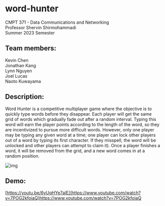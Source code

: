 # word-hunter
CMPT 371 - Data Communications and Networking </br>
Professor Shervin Shirmohammadi </br>
Summer 2023 Semester

## Team members:
Kevin Chen </br>
Jonathan Kang </br>
Lynn Nguyen </br>
Joel Lucas </br>
Naoto Kuwayama </br>

## Description:
Word Hunter is a competitive multiplayer game where the objective is to quickly type words before they disappear. Each player will get the same grid of words which gradually fade out after a random interval. Typing this word will earn the player points according to the length of the word, so they are incentivized to pursue more difficult words. However, only one player may be typing any given word at a time; one player can lock other players out of a word by typing its first character. If they misspell, the word will be unlocked and other players can attempt to claim it). Once a player finishes a word, it will be removed from the grid, and a new word comes in at a random position.

![img](https://github.com/kevinchen2002/word-hunter/assets/74112997/bae54048-ff6e-4eb9-bb9a-5aaa00e2daa4)

## Demo:
[https://youtu.be/6yUqHYe7alE](https://www.youtube.com/watch?v=7POG2kfoiaQ)https://www.youtube.com/watch?v=7POG2kfoiaQ
